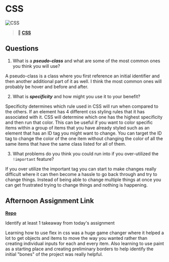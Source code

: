 # CSS

![CSS](https://bcw.blob.core.windows.net/public/cssUnit/1411879719053976)

> **📖 [CSS](https://codeworksacademy.com/fs-student-guide/resources/wk1/03-CSS)**

## Questions

1. What is a ***pseudo-class*** and what are some of the most common ones you think you will use?

A pseudo-class is a class where you first reference an initial identifier and then another additional part of it as well. I think the most common ones will probably be hover and before and after. 

2. What is ***specificity*** and how might you use it to your benefit?

Specificity determines which rule used in CSS will run when compared to the others. If an element has 4 different css styling rules that it has associated with it. CSS will determine which one has the highest specificity and then run that color. This can be useful if you want to color specific items within a group of items that you have already styled such as an element that has an ID tag you might want to change. You can target the ID tag to change the color of the one item without changing the color of all the same items that have the same class listed for all of them.

3. What problems do you think you could run into if you over-utilized the `!important` feature?

If you over utilize the important tag you can start to make changes really difficult where it can then become a hassle to go back through and try to change things. Instead of being able to change multiple things at once you can get frustrated trying to change things and nothing is happening. 

## Afternoon Assignment Link

**[Repo](https://github.com/jsphbowers/coolsite)**

Identify at least 1 takeaway from today's assignment

Learning how to use flex in css was a huge game changer where it helped a lot to get objects and items to move the way you wanted rather than creating individual inputs for each and every item. Also learning to use paint as a starting place and creating preliminary borders to help identify the initial "bones" of the project was really helpful.
